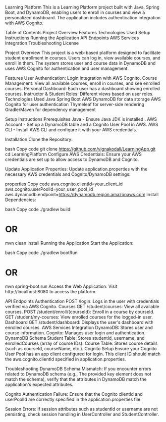 Learning Platform
This is a Learning Platform project built with Java, Spring Boot, and DynamoDB, enabling users to enroll in courses and view a personalized dashboard. The application includes authentication integration with AWS Cognito.

Table of Contents
Project Overview
Features
Technologies Used
Setup Instructions
Running the Application
API Endpoints
AWS Services Integration
Troubleshooting
License

Project Overview
This project is a web-based platform designed to facilitate student enrollment in courses. Users can log in, view available courses, and enroll in them. The system stores user and course data in DynamoDB and uses AWS Cognito for authentication and user management.

Features
User Authentication: Login integration with AWS Cognito.
Course Management: View all available courses, enroll in courses, and see enrolled courses.
Personal Dashboard: Each user has a dashboard showing enrolled courses.
Instructor & Student Roles: Different views based on user roles.
Technologies Used
Java 
Spring Boot 
AWS DynamoDB for data storage
AWS Cognito for user authentication
Thymeleaf for server-side rendering
Gradle/Maven for dependency management

Setup Instructions
Prerequisites
Java - Ensure Java JDK is installed .
AWS Account - Set up a DynamoDB table and a Cognito User Pool in AWS.
AWS CLI - Install AWS CLI and configure it with your AWS credentials.

Installation
Clone the Repository:

bash
Copy code
git clone https://github.com/vignakodali/LearningApp.git
cd LearningPlatform
Configure AWS Credentials: Ensure your AWS credentials are set up to allow access to DynamoDB and Cognito.

Update Application Properties: Update application.properties with the necessary AWS credentials and Cognito/DynamoDB settings:

properties
Copy code
aws.cognito.clientId=your_client_id
aws.cognito.userPoolId=your_user_pool_id
aws.dynamodb.endpoint=https://dynamodb.region.amazonaws.com
Install Dependencies:

bash
Copy code
./gradlew build
# OR
mvn clean install
Running the Application
Start the Application:

bash
Copy code
./gradlew bootRun
# OR
mvn spring-boot:run
Access the Web Application: Visit http://localhost:8080 to access the platform.

API Endpoints
Authentication
POST /login: Logs in the user with credentials verified via AWS Cognito.
Courses
GET /student/courses: View all available courses.
POST /student/enroll/{courseId}: Enroll in a course by courseId.
GET /student/my-courses: View enrolled courses for the logged-in user.
Dashboard
GET /student/dashboard: Displays the user's dashboard with enrolled courses.
AWS Services Integration
DynamoDB: Stores user and course information.
Cognito: Manages user login and authentication.
DynamoDB Schema
Student Table: Stores studentId, username, and enrolledCourses (array of course IDs).
Course Table: Stores course details (such as courseId, courseName, etc.).
Cognito Setup
Ensure your Cognito User Pool has an app client configured for login. This client ID should match the aws.cognito.clientId specified in application.properties.

Troubleshooting
DynamoDB Schema Mismatch: If you encounter errors related to DynamoDB schema (e.g., The provided key element does not match the schema), verify that the attributes in DynamoDB match the application's expected attributes.

Cognito Authentication Failure: Ensure that the Cognito clientId and userPoolId are correctly specified in the application.properties file.

Session Errors: If session attributes such as studentId or username are not persisting, check session handling in UserController and StudentController.
